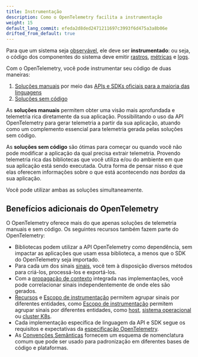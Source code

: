 ```yaml
---
title: Instrumentação
description: Como o OpenTelemetry facilita a instrumentação
weight: 15
default_lang_commit: efeda2d8ded2471211697c3993f6d475a3a8b06e
drifted_from_default: true
---
```


Para que um sistema seja [observável], ele deve ser **instrumentado**: ou seja,
o código dos componentes do sistema deve emitir [rastros], [métricas] e [logs].

Com o OpenTelemetry, você pode instrumentar seu código de duas maneiras:

1. [Soluções manuais](code-based/) por meio das
   [APIs e SDKs oficiais para a maioria das linguagens](/docs/languages/)
2. [Soluções sem código](zero-code/)

As **soluções manuais** permitem obter uma visão mais aprofundada e telemetria
rica diretamente da sua aplicação. Possibilitando o uso da API OpenTelemetry
para gerar telemetria a partir da sua aplicação, atuando como um complemento
essencial para telemetria gerada pelas soluções sem código.

As **soluções sem código** são ótimas para começar ou quando você não pode
modificar a aplicação da qual precisa extrair telemetria. Provendo telemetria
rica das bibliotecas que você utiliza e/ou do ambiente em que sua aplicação está
sendo executada. Outra forma de pensar nisso é que elas oferecem informações
sobre o que está acontecendo _nas bordas_ da sua aplicação.

Você pode utilizar ambas as soluções simultaneamente.

## Benefícios adicionais do OpenTelemetry

O OpenTelemetry oferece mais do que apenas soluções de telemetria manuais e sem
código. Os seguintes recursos também fazem parte do OpenTelemetry:

- Bibliotecas podem utilizar a API OpenTelemetry como dependência, sem impactar
  as aplicações que usam essa biblioteca, a menos que o SDK do OpenTelemetry
  seja importado.
- Para cada um dos sinais [sinais], você tem à disposição diversos métodos para
  criá-los, processá-los e exportá-los.
- Com a [propagação de contexto](../context-propagation/) integrada nas
  implementações, você pode correlacionar sinais independentemente de onde eles
  são gerados.
- [Recursos](../resources/) e
  [Escopo de instrumentação](/docs/concepts/instrumentation-scope) permitem
  agrupar sinais por diferentes entidades, como
  [Escopo de instrumentação](../instrumentation-scope/) permitem agrupar sinais
  por diferentes entidades, como [host](/docs/specs/semconv/resource/host/),
  [sistema operacional](/docs/specs/semconv/resource/os/) ou
  [cluster K8s](/docs/specs/semconv/resource/k8s/#cluster).
- Cada implementação específica de linguagem da API e SDK segue os requisitos e
  expectativas da [especificação OpenTelemetry](/docs/specs/otel/).
- As [Convenções Semânticas](../semantic-conventions/) fornecem um esquema de
  nomenclatura comum que pode ser usado para padronização em diferentes bases de
  código e plataformas.

[logs]: ../signals/logs/
[métricas]: ../signals/metrics/
[observável]: ../observability-primer/#what-is-observability
[sinais]: ../signals/
[rastros]: ../signals/traces/
